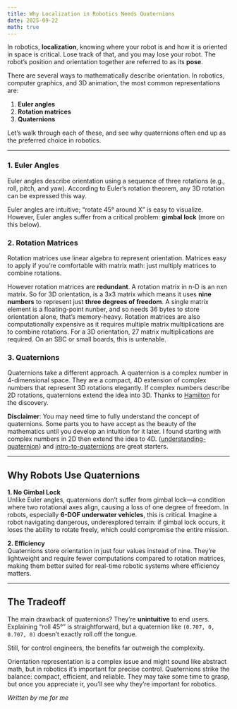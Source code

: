 ```yaml
---
title: Why Localization in Robotics Needs Quaternions
date: 2025-09-22
math: true
---
```


In robotics, **localization**, knowing where your robot is and how it is oriented in space is critical. Lose track of that, and you may lose your robot. The robot’s position and orientation together are referred to as its **pose**.  

There are several ways to mathematically describe orientation. In robotics, computer graphics, and 3D animation, the most common representations are:  

1. **Euler angles**  
2. **Rotation matrices**  
3. **Quaternions**  

Let’s walk through each of these, and see why quaternions often end up as the preferred choice in robotics.  

---

### 1. Euler Angles  
Euler angles describe orientation using a sequence of three rotations (e.g., roll, pitch, and yaw). According to Euler’s rotation theorem, any 3D rotation can be expressed this way.  

Euler angles are intuitive; “rotate 45° around X” is easy to visualize. However, Euler angles suffer from a critical problem: **gimbal lock** (more on this below).  

### 2. Rotation Matrices  
Rotation matrices use linear algebra to represent orientation. Matrices easy to apply if you’re comfortable with matrix math: just multiply matrices to combine rotations.  

However rotation matrices are **redundant**. A rotation matrix in n-D is an nxn matrix. So for 3D orientation, is a 3x3 matrix which means it uses **nine numbers** to represent just **three degrees of freedom**. A single matrix element is a floating-point nunber, and so needs 36 bytes to store orientation alone, that’s memory-heavy. Rotation matrices are also computationally expensive as it requires multiple matrix multiplications are to combine rotations.  For a 3D orientation, 27 matrix multiplications are required. On an SBC or small boards, this is untenable.


### 3. Quaternions  
Quaternions take a different approach. A quaternion is a complex number in 4-dimensional space. They are a compact, 4D extension of complex numbers that represent 3D rotations elegantly. If complex numbers describe 2D rotations, quaternions extend the idea into 3D. Thanks to [Hamilton](https://en.wikipedia.org/wiki/William_Rowan_Hamilton) for the discovery.

**Disclaimer**: You may need time to fully understand the concept of quaternions. Some parts you to have accept as the beauty of the mathematics until you develop an intuition for it later. I found starting with complex numbers in 2D then extend the idea to 4D. ([understanding-quaternion](https://www.3dgep.com/understanding-quaternions/)) and [intro-to-quaternions](https://lisyarus.github.io/blog/posts/introduction-to-quaternions.html) are great starters.  

---

## Why Robots Use Quaternions  

**1. No Gimbal Lock**  
Unlike Euler angles, quaternions don’t suffer from gimbal lock—a condition where two rotational axes align, causing a loss of one degree of freedom. In robots, especially **6-DOF underwater vehicles**, this is critical. Imagine a robot navigating dangerous, underexplored terrain: if gimbal lock occurs, it loses the ability to rotate freely, which could compromise the entire mission.  

**2. Efficiency**  
Quaternions store orientation in just four values instead of nine. They’re lightweight and require fewer computations compared to rotation matrices, making them better suited for real-time robotic systems where efficiency matters.  

---

## The Tradeoff  
The main drawback of quaternions? They’re **unintuitive** to end users. Explaining “roll 45°” is straightforward, but a quaternion like `(0.707, 0, 0.707, 0)` doesn’t exactly roll off the tongue.  

Still, for control engineers, the benefits far outweigh the complexity.  

Orientation representation is a complex issue and might sound like abstract math, but in robotics it’s important for precise control. Quaternions strike the balance: compact, efficient, and reliable. They may take some time to grasp, but once you appreciate ir, you’ll see why they’re important for robotics.  


*Written by me for me*
